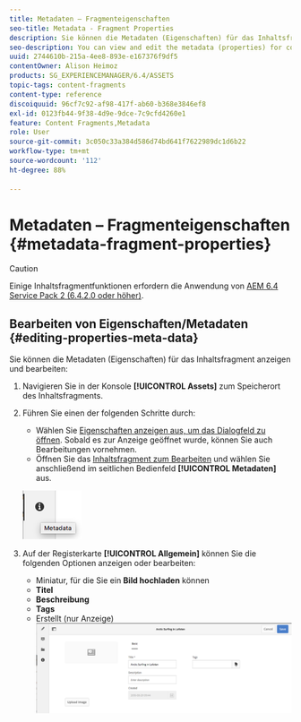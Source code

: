 ```yaml
---
title: Metadaten – Fragmenteigenschaften
seo-title: Metadata - Fragment Properties
description: Sie können die Metadaten (Eigenschaften) für das Inhaltsfragment anzeigen und bearbeiten.
seo-description: You can view and edit the metadata (properties) for content fragments.
uuid: 2744610b-215a-4ee8-893e-e167376f9df5
contentOwner: Alison Heimoz
products: SG_EXPERIENCEMANAGER/6.4/ASSETS
topic-tags: content-fragments
content-type: reference
discoiquuid: 96cf7c92-af98-417f-ab60-b368e3846ef8
exl-id: 0123fb44-9f38-4d9e-9dce-7c9cfd4260e1
feature: Content Fragments,Metadata
role: User
source-git-commit: 3c050c33a384d586d74bd641f7622989dc1d6b22
workflow-type: tm+mt
source-wordcount: '112'
ht-degree: 88%

---
```


# Metadaten – Fragmenteigenschaften {#metadata-fragment-properties}

>[!CAUTION]
>
>Einige Inhaltsfragmentfunktionen erfordern die Anwendung von [AEM 6.4 Service Pack 2 (6.4.2.0 oder höher)](/help/release-notes/sp-release-notes.md).

## Bearbeiten von Eigenschaften/Metadaten {#editing-properties-meta-data}

Sie können die Metadaten (Eigenschaften) für das Inhaltsfragment anzeigen und bearbeiten:

1. Navigieren Sie in der Konsole **[!UICONTROL Assets]** zum Speicherort des Inhaltsfragments.
1. Führen Sie einen der folgenden Schritte durch:

   * Wählen Sie [Eigenschaften anzeigen aus, um das Dialogfeld zu öffnen](managing-assets-touch-ui.md#editing-properties). Sobald es zur Anzeige geöffnet wurde, können Sie auch Bearbeitungen vornehmen.
   * Öffnen Sie das [Inhaltsfragment zum Bearbeiten](content-fragments-managing.md#opening-the-fragment-editor) und wählen Sie anschließend im seitlichen Bedienfeld **[!UICONTROL Metadaten]** aus.

   ![cfm-6420-06](assets/cfm-6420-06.png)

1. Auf der Registerkarte **[!UICONTROL Allgemein]** können Sie die folgenden Optionen anzeigen oder bearbeiten:

   * Miniatur, für die Sie ein **Bild hochladen** können
   * **Titel**
   * **Beschreibung**
   * **Tags**
   * Erstellt (nur Anzeige)
   ![cfm-6420-07](assets/cfm-6420-07.png)
